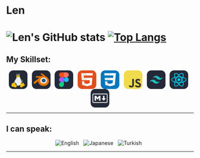 <h1>Len<h1>

![Len's GitHub stats](https://github-readme-stats.vercel.app/api?username=plwtx&show_icons=true&theme=radical&hide_border=true)
[![Top Langs](https://github-readme-stats.vercel.app/api/top-langs/?username=plwtx&show_icons=true&theme=radical&hide_border=true)](https://github.com/plwtx/github-readme-stats)

<h2 align="Left">My Skillset:</h2>

<p align="center">

<img align="center" src="https://raw.githubusercontent.com/tandpfun/skill-icons/d1c752b99bb25a0e5aa363bae1db2809173ee966/icons/Linux-Dark.svg" alt="Linux" height="50" width="50" />
&nbsp;
<img align="center" src="https://raw.githubusercontent.com/tandpfun/skill-icons/d1c752b99bb25a0e5aa363bae1db2809173ee966/icons/Blender-Dark.svg" alt="Blender" height="50" width="50" />
&nbsp; 
<img align="center" src="https://raw.githubusercontent.com/tandpfun/skill-icons/d1c752b99bb25a0e5aa363bae1db2809173ee966/icons/Figma-Dark.svg" alt="Figma" height="50" width="50" />
&nbsp;
<img align="center" src="https://raw.githubusercontent.com/tandpfun/skill-icons/d1c752b99bb25a0e5aa363bae1db2809173ee966/icons/HTML.svg" alt="HTML" height="50" width="50" />
&nbsp;
<img align="center" src="https://raw.githubusercontent.com/tandpfun/skill-icons/d1c752b99bb25a0e5aa363bae1db2809173ee966/icons/CSS.svg" alt="CSS" height="50" width="50" />
&nbsp;
<img align="center" src="https://raw.githubusercontent.com/tandpfun/skill-icons/d1c752b99bb25a0e5aa363bae1db2809173ee966/icons/JavaScript.svg" alt="JavaScript" height="50" width="50" />
&nbsp;
<img align="center" src="https://raw.githubusercontent.com/tandpfun/skill-icons/d1c752b99bb25a0e5aa363bae1db2809173ee966/icons/TailwindCSS-Dark.svg" alt="Tailwind" height="50" width="50" />
&nbsp;
<img align="center" src="https://raw.githubusercontent.com/tandpfun/skill-icons/d1c752b99bb25a0e5aa363bae1db2809173ee966/icons/React-Dark.svg" alt="React.js" height="50" width="50" />
&nbsp;
<img align="center" src="https://raw.githubusercontent.com/tandpfun/skill-icons/d1c752b99bb25a0e5aa363bae1db2809173ee966/icons/Markdown-Dark.svg" alt="Markdown" height="50" width="50" /></p>


<hr>

<h2 align="Left">I can speak:</h2>

<p align="center">
<img src="https://raw.githubusercontent.com/madebybowtie/FlagKit/f12111d91902d23fd1d9cc7ad9198030b049795d/Assets/SVG/GB.svg" alt="English" height="50" width="50" /> &nbsp;
<img src="https://raw.githubusercontent.com/madebybowtie/FlagKit/f12111d91902d23fd1d9cc7ad9198030b049795d/Assets/SVG/JP.svg" alt="Japanese" height="50" width="50" /> &nbsp;
<img src="https://raw.githubusercontent.com/madebybowtie/FlagKit/f12111d91902d23fd1d9cc7ad9198030b049795d/Assets/SVG/TR.svg" alt="Turkish" height="50" width="50" /> &nbsp;
<hr>
